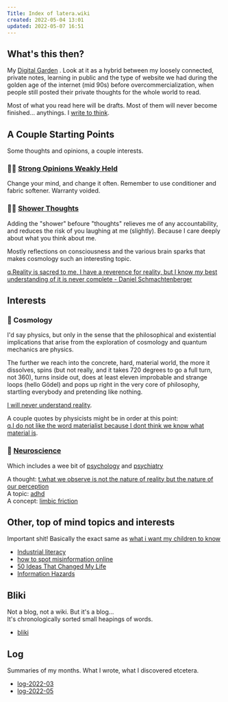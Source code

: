 ```yaml
---
Title: Index of latera.wiki
created: 2022-05-04 13:01
updated: 2022-05-07 16:51
---
```

   
## What's this then?   
My [Digital Garden](./Digital%20Garden.md) . Look at it as a hybrid between my loosely connected, private notes, learning in public and the type of website we had during the golden age of the internet (mid 90s) before overcommercialization, when people still posted their private thoughts for the whole world to read.   
   
Most of what you read here will be drafts. Most of them will never become finished… anythings. I [write to think](https://notes.mxstbr.com/Write_to_think).   
   
## A Couple Starting Points   
   
Some thoughts and opinions, a couple interests.   
   
### 🧠💪 [Strong Opinions Weakly Held](./Strong%20opinions%20weakly%20held.md)     
Change your mind, and change it often. Remember to use conditioner and fabric softener. Warranty voided.   
   
### 🧠🍳 [Shower Thoughts](./Shower%20Thoughts.md)   
Adding the "shower" befoure "thoughts" relieves me of any accountability, and reduces the risk of you laughing at me (slightly). Because I care deeply about what you think about me.   
   
Mostly reflections on consciousness and the various brain sparks that makes cosmology such an interesting topic.    
   
[q.Reality is sacred to me, I have a reverence for reality, but I know my best understanding of it is never complete - Daniel Schmachtenberger](./q.Reality%20is%20sacred%20to%20me%2C%20I%20have%20a%20reverence%20for%20reality%2C%20but%20I%20know%20my%20best%20understanding%20of%20it%20is%20never%20complete%20-%20Daniel%20Schmachtenberger.md)   
   
## Interests   
   
### 🌌 Cosmology   
I'd say physics, but only in the sense that the philosophical and existential implications that arise from the exploration of cosmology and quantum mechanics are physics.   
   
The further we reach into the concrete, hard, material world, the more it dissolves, spins (but not really, and it takes 720 degrees to go a full turn, not 360), turns inside out, does at least eleven improbable and strange loops (hello Gödel) and pops up right in the very core of philosophy, startling everybody and pretending like nothing.   
   
[I will never understand reality](./I%20will%20never%20understand%20reality.md).   
   
A couple quotes by physicists might be in order at this point:   
[q.I do not like the word materialist because I dont think we know what material is](./q.I%20do%20not%20like%20the%20word%20materialist%20because%20I%20dont%20think%20we%20know%20what%20material%20is.md).   
   
   
### 🧠 [Neuroscience](./neuroscience/_moc-neuroscience.md)   
Which includes a wee bit of [psychology](/not_created.md) and [psychiatry](/not_created.md)   
   
A thought: [t.what we observe is not the nature of reality but the nature of our perception](./t.what%20we%20observe%20is%20not%20the%20nature%20of%20reality%20but%20the%20nature%20of%20our%20perception.md)   
A topic: [adhd](./adhd.md)   
A concept: [limbic friction](./limbic%20friction.md)   
   
## Other, top of mind topics and interests   
Important shit! Basically the exact same as [what i want my children to know](./what%20i%20want%20my%20children%20to%20know.md)   
   
- [Industrial literacy](./Industrial%20literacy.md)   
- [how to spot misinformation online](./how%20to%20spot%20misinformation%20online.md)   
- [50 Ideas That Changed My Life](./50%20Ideas%20That%20Changed%20My%20Life.md)   
- [Information Hazards](./Information%20Hazards.md)   
   
## Bliki   
Not a blog, not a wiki. But it's a blog...   
It's chronologically sorted small heapings of words.   
   
- [bliki](./bliki.md)   
   
## Log   
Summaries of my months. What I wrote, what I discovered etcetera.   
   
- [log-2022-03](./log-2022-03.md)   
- [log-2022-05](./log-2022-05.md)